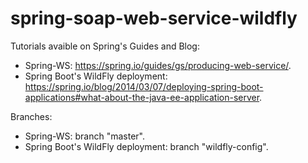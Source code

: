 # spring-soap-web-service-wildfly

Tutorials avaible on Spring's Guides and Blog: 
* Spring-WS: https://spring.io/guides/gs/producing-web-service/.
* Spring Boot's WildFly deployment: https://spring.io/blog/2014/03/07/deploying-spring-boot-applications#what-about-the-java-ee-application-server.

Branches: 
* Spring-WS: branch "master".
* Spring Boot's WildFly deployment: branch "wildfly-config".
